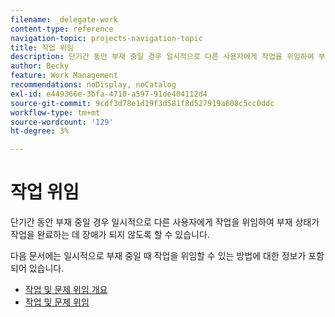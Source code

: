 ```yaml
---
filename: _delegate-work
content-type: reference
navigation-topic: projects-navigation-topic
title: 작업 위임
description: 단기간 동안 부재 중일 경우 일시적으로 다른 사용자에게 작업을 위임하여 부재 상태가 작업을 완료하는 데 장애가 되지 않도록 할 수 있습니다. 이 섹션의 문서에는 일시적으로 부재 중일 때 작업을 위임할 수 있는 방법에 대한 정보가 포함되어 있습니다.
author: Becky
feature: Work Management
recommendations: noDisplay, noCatalog
exl-id: e449366e-3bfa-4710-a597-91de404112d4
source-git-commit: 9cdf3d78e1d19f3d581f8d527919a608c5cc0ddc
workflow-type: tm+mt
source-wordcount: '129'
ht-degree: 3%

---
```


# 작업 위임

<!--Audited: 10/2024-->

단기간 동안 부재 중일 경우 일시적으로 다른 사용자에게 작업을 위임하여 부재 상태가 작업을 완료하는 데 장애가 되지 않도록 할 수 있습니다.

다음 문서에는 일시적으로 부재 중일 때 작업을 위임할 수 있는 방법에 대한 정보가 포함되어 있습니다.

* [작업 및 문제 위임 개요](../../manage-work/delegate-work/delegate-work-overview.md)
* [작업 및 문제 위임](../../manage-work/delegate-work/how-to-delegate-work.md)
